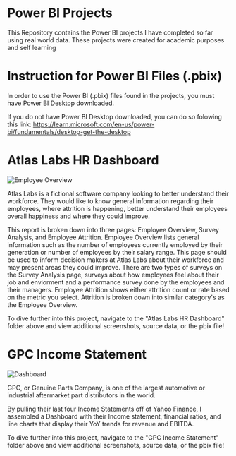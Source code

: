 # Power BI Projects

This Repository contains the Power BI projects I have completed so far using real world data. These projects were created for academic  purposes and self learning

# Instruction for Power BI Files (.pbix)

In order to use the Power BI (.pbix) files found in the projects, you must have Power BI Desktop downloaded. 

If you do not have Power BI Desktop downloaded, you can do so folowing this link: https://learn.microsoft.com/en-us/power-bi/fundamentals/desktop-get-the-desktop

# Atlas Labs HR Dashboard

![Employee Overview](https://github.com/user-attachments/assets/2ef389a6-9a9d-4521-8de4-f7c2750b4501)

Atlas Labs is a fictional software company looking to better understand their workforce. They would like to know general information regarding their employees, where attrition is happening, better understand their employees overall happiness and where they could improve.

This report is broken down into three pages: Employee Overview, Survey Analysis, and Employee Attrition. Employee Overview lists general information such as the number of employees currently employed by their generation or number of employees by their salary range. This page should be used to inform decision makers at Atlas Labs about their workforce and may present areas they could improve. There are two types of surveys on the Survey Analysis page, surveys about how employees feel about their job and enviorment and a performance survey done by the employees and their managers. Employee Attrition shows either attrition count or rate based on the metric you select. Attrition is broken down into similar category's as the Employee Overview.

To dive further into this project, navigate to the "Atlas Labs HR Dashboard" folder above and view additional screenshots, source data, or the pbix file!

# GPC Income Statement

![Dashboard](https://github.com/user-attachments/assets/534a39f9-c5eb-472b-8bc2-dac9385eb170)

GPC, or Genuine Parts Company, is one of the largest automotive or industrial aftermarket part distributors in the world. 

By pulling their last four Income Statements off of Yahoo Finance, I assembled a Dashboard with their Income statement, financial ratios, and line charts that display their YoY trends for revenue and EBITDA.

To dive further into this project, navigate to the "GPC Income Statement" folder above and view additional screenshots, source data, or the pbix file!
